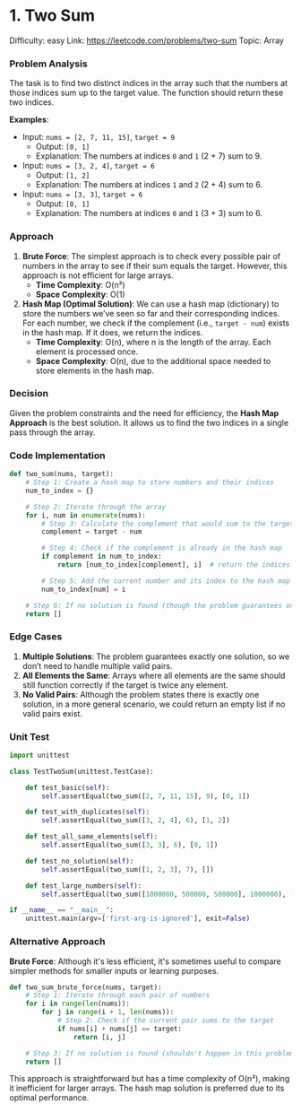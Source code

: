 # 1. Two Sum

Difficulty: easy
Link: https://leetcode.com/problems/two-sum
Topic: Array

### Problem Analysis

The task is to find two distinct indices in the array such that the numbers at those indices sum up to the target value. The function should return these two indices.

**Examples**:

- Input: `nums = [2, 7, 11, 15]`, `target = 9`
    - Output: `[0, 1]`
    - Explanation: The numbers at indices `0` and `1` (2 + 7) sum to 9.
- Input: `nums = [3, 2, 4]`, `target = 6`
    - Output: `[1, 2]`
    - Explanation: The numbers at indices `1` and `2` (2 + 4) sum to 6.
- Input: `nums = [3, 3]`, `target = 6`
    - Output: `[0, 1]`
    - Explanation: The numbers at indices `0` and `1` (3 + 3) sum to 6.

### Approach

1. **Brute Force**: The simplest approach is to check every possible pair of numbers in the array to see if their sum equals the target. However, this approach is not efficient for large arrays.
    - **Time Complexity**: O(n²)
    - **Space Complexity**: O(1)
2. **Hash Map (Optimal Solution)**: We can use a hash map (dictionary) to store the numbers we’ve seen so far and their corresponding indices. For each number, we check if the complement (i.e., `target - num`) exists in the hash map. If it does, we return the indices.
    - **Time Complexity**: O(n), where n is the length of the array. Each element is processed once.
    - **Space Complexity**: O(n), due to the additional space needed to store elements in the hash map.

### Decision

Given the problem constraints and the need for efficiency, the **Hash Map Approach** is the best solution. It allows us to find the two indices in a single pass through the array.

### Code Implementation

```python
def two_sum(nums, target):
    # Step 1: Create a hash map to store numbers and their indices
    num_to_index = {}

    # Step 2: Iterate through the array
    for i, num in enumerate(nums):
        # Step 3: Calculate the complement that would sum to the target
        complement = target - num

        # Step 4: Check if the complement is already in the hash map
        if complement in num_to_index:
            return [num_to_index[complement], i]  # return the indices

        # Step 5: Add the current number and its index to the hash map
        num_to_index[num] = i

    # Step 6: If no solution is found (though the problem guarantees one), return an empty list
    return []

```

### Edge Cases

1. **Multiple Solutions**: The problem guarantees exactly one solution, so we don’t need to handle multiple valid pairs.
2. **All Elements the Same**: Arrays where all elements are the same should still function correctly if the target is twice any element.
3. **No Valid Pairs**: Although the problem states there is exactly one solution, in a more general scenario, we could return an empty list if no valid pairs exist.

### Unit Test

```python
import unittest

class TestTwoSum(unittest.TestCase):

    def test_basic(self):
        self.assertEqual(two_sum([2, 7, 11, 15], 9), [0, 1])

    def test_with_duplicates(self):
        self.assertEqual(two_sum([3, 2, 4], 6), [1, 2])

    def test_all_same_elements(self):
        self.assertEqual(two_sum([3, 3], 6), [0, 1])

    def test_no_solution(self):
        self.assertEqual(two_sum([1, 2, 3], 7), [])

    def test_large_numbers(self):
        self.assertEqual(two_sum([1000000, 500000, 500000], 1000000), [1, 2])

if __name__ == "__main__":
    unittest.main(argv=['first-arg-is-ignored'], exit=False)
```

### Alternative Approach

**Brute Force**: Although it's less efficient, it's sometimes useful to compare simpler methods for smaller inputs or learning purposes.

```python
def two_sum_brute_force(nums, target):
    # Step 1: Iterate through each pair of numbers
    for i in range(len(nums)):
        for j in range(i + 1, len(nums)):
            # Step 2: Check if the current pair sums to the target
            if nums[i] + nums[j] == target:
                return [i, j]

    # Step 3: If no solution is found (shouldn't happen in this problem), return an empty list
    return []
```

This approach is straightforward but has a time complexity of O(n²), making it inefficient for larger arrays. The hash map solution is preferred due to its optimal performance.